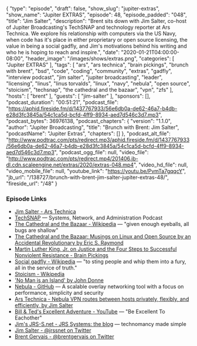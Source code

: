 {
  "type": "episode",
  "draft": false,
  "show_slug": "jupiter-extras",
  "show_name": "Jupiter EXTRAS",
  "episode": 48,
  "episode_padded": "048",
  "title": "Jim Salter",
  "description": "Brent sits down with Jim Salter, co-host of Jupiter Broadcasting's TechSNAP and technology reporter at Ars Technica. We explore his relationship with computers via the US Navy, when code has it's place in either proprietary or open source licensing, the value in being a social gadfly, and Jim's motivations behind his writing and who he is hoping to reach and inspire.",
  "date": "2020-01-21T04:00:00-08:00",
  "header_image": "/images/shows/extras.png",
  "categories": [
    "Jupiter EXTRAS"
  ],
  "tags": [
    "ars",
    "ars technica",
    "brain pickings",
    "brunch with brent",
    "bsd",
    "code",
    "coding",
    "community",
    "extras",
    "gadfly",
    "interview podcast",
    "jim salter",
    "jupiter broadcasting",
    "leader",
    "licensing",
    "linus",
    "linus torvalds",
    "linux",
    "navy",
    "nebula",
    "open source",
    "stoicism",
    "techsnap",
    "the cathedral and the bazaar",
    "vpn",
    "zfs"
  ],
  "hosts": [
    "brent"
  ],
  "guests": [
    "jim-salter"
  ],
  "sponsors": [],
  "podcast_duration": "00:51:21",
  "podcast_file": "https://aphid.fireside.fm/d/1437767933/56e6db0a-de62-46a7-b4db-e28d3fc3845a/54c1ca5d-bcfd-4ff9-8934-aed7d546c3d7.mp3",
  "podcast_bytes": 36976138,
  "podcast_chapters": {
    "version": "1.1.0",
    "author": "Jupiter Broadcasting",
    "title": "Brunch with Brent: Jim Salter",
    "podcastName": "Jupiter Extras",
    "chapters": []
  },
  "podcast_alt_file": "http://www.podtrac.com/pts/redirect.mp3/aphid.fireside.fm/d/1437767933/56e6db0a-de62-46a7-b4db-e28d3fc3845a/54c1ca5d-bcfd-4ff9-8934-aed7d546c3d7.mp3",
  "podcast_ogg_file": null,
  "video_file": "http://www.podtrac.com/pts/redirect.mp4/201406.jb-dl.cdn.scaleengine.net/extras/2020/extras-048.mp4",
  "video_hd_file": null,
  "video_mobile_file": null,
  "youtube_link": "https://youtu.be/PvmTa7gqqcY",
  "jb_url": "/138727/brunch-with-brent-jim-salter-jupiter-extras-48/",
  "fireside_url": "/48"
}


### Episode Links

  * [Jim Salter - Ars Technica](https://arstechnica.com/author/jimsalter/ "Jim Salter - Ars Technica")
  * [TechSNAP](https://techsnap.systems/ "TechSNAP") — Systems, Network, and Administration Podcast
  * [The Cathedral and the Bazaar - Wikipedia](https://en.wikipedia.org/wiki/The_Cathedral_and_the_Bazaar "The Cathedral and the Bazaar - Wikipedia") — "given enough eyeballs, all bugs are shallow"
  * [The Cathedral and the Bazaar: Musings on Linux and Open Source by an Accidental Revolutionary by Eric S. Raymond](http://www.catb.org/~esr/writings/cathedral-bazaar/ "The Cathedral and the Bazaar: Musings on Linux and Open Source by an Accidental Revolutionary by Eric S. Raymond")
  * [Martin Luther King, Jr. on Justice and the Four Steps to Successful Nonviolent Resistance - Brain Pickings](https://www.brainpickings.org/2015/03/18/martin-luther-king-letter-from-birmingham-city-jail/ "Martin Luther King, Jr. on Justice and the Four Steps to Successful Nonviolent Resistance - Brain Pickings")
  * [Social gadfly - Wikipedia](https://en.wikipedia.org/wiki/Social_gadfly "Social gadfly - Wikipedia") — "to sting people and whip them into a fury, all in the service of truth."
  * [Stoicism - Wikipedia](https://en.wikipedia.org/wiki/Stoicism "Stoicism - Wikipedia")
  * ['No Man is an Island' by John Donne](https://web.cs.dal.ca/~johnston/poetry/island.html "'No Man is an Island' by John Donne")
  * [Nebula - GitHub](https://github.com/slackhq/nebula "Nebula - GitHub") — A scalable overlay networking tool with a focus on performance, simplicity and security
  * [Ars Technica - Nebula VPN routes between hosts privately, flexibly, and efficiently, by Jim Salter](https://arstechnica.com/gadgets/2019/12/nebula-vpn-routes-between-hosts-privately-flexibly-and-efficiently/ "Ars Technica - Nebula VPN routes between hosts privately, flexibly, and efficiently, by Jim Salter")
  * [Bill & Ted's Excellent Adventure - YouTube](https://www.youtube.com/watch?v=WVXGC896Jdw "Bill & Ted's Excellent Adventure - YouTube") — "Be Excellent To Eachother"
  * [Jim's JRS-S.net - JRS Systems: the blog](https://jrs-s.net/ "Jim's JRS-S.net - JRS Systems: the blog") — technomancy made simple
  * [Jim Salter - @jrssnet on Twitter](https://twitter.com/jrssnet "Jim Salter - @jrssnet on Twitter")
  * [Brent Gervais - @brentgervais on Twitter](https://twitter.com/brentgervais "Brent Gervais - @brentgervais on Twitter")


